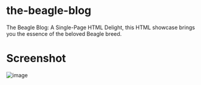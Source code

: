 # the-beagle-blog
The Beagle Blog: A Single-Page HTML Delight, this HTML showcase brings you the essence of the beloved Beagle breed.

# Screenshot
![image](https://github.com/VaibhavMali001/the-beagle-blog/assets/139566561/7829a915-96dd-4103-9cc3-2eeaa294cc94)
